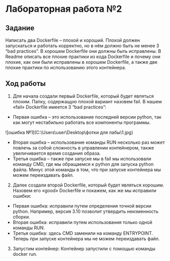 # Лабораторная работа №2

## Задание

Написать два Dockerfile – плохой и хороший. Плохой должен запускаться и работать корректно, но в нём должно быть не менее 3 “bad practices”. В хорошем Dockerfile они должны быть исправлены. В Readme описать все плохие практики из кода Dockerfile и почему они плохие, как они были исправлены в хорошем Dockerfile, а также две плохие практики по использованию этого контейнера.

## Ход работы

1)  Для начала создали первый Dockerfile, который будет являться плохим. Папку, содержащую плохой вариант назовем fail.
В нашем «fail» Dockerfile имеется 3 “bad practices”:
- Первая ошибка – это использование последней версии python, так как могут нестабильно работать все компоненты программы.

![ошибка №1](C:\Users\user\Desktop\фотки для лабы\1.jpg)

- Вторая ошибка – использование команды RUN несколько раз может повлечь за собой сложность в управлении контейнером, также увеличивается время создания образа.
- Третья ошибка – также при запуске мы в fail мы использовали команду CMD, где мы обращаемся к python для запуска python файла. Минус этой команды в том, что при запуске контейнера мы можем переиздавать файл.

2)  Далее создали второй Dockerfile, который будет являться хорошим.
Назовем его «good» Dockerfile и покажем, как же мы исправили ошибки:
- Первая ошибка: исправили путем определения точной версии python. Например, версия 3.10 позволит утвердить неизменность сборки.
- Вторая ошибка: исправили путем использования только одной команды RUN. 
- Третья ошибка: здесь CMD заменили на команду ENTRYPOINT. Теперь при запуске контейнера мы не можем переиздавать файл.

3)  Запустим контейнер:
Контейнер запустили с помощью команды docker run.
